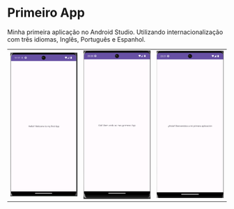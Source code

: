 # Primeiro App
Minha primeira aplicação no Android Studio. Utilizando internacionalização com três idiomas, Inglês, Português e Espanhol.

<table>
  <tr>
    <td><img src="/assets/eg.png" width="300"></td>
    <td><img src="/assets/pt.png" width="300"></td>
    <td><img src="/assets/es.png" width="300"></td>
  </tr></table>

